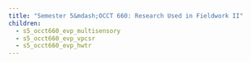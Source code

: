 ```yaml
---
title: "Semester 5&mdash;OCCT 660: Research Used in Fieldwork II"
children:
  - s5_occt660_evp_multisensory
  - s5_occt660_evp_vpcsr
  - s5_occt660_evp_hwtr
---
```


